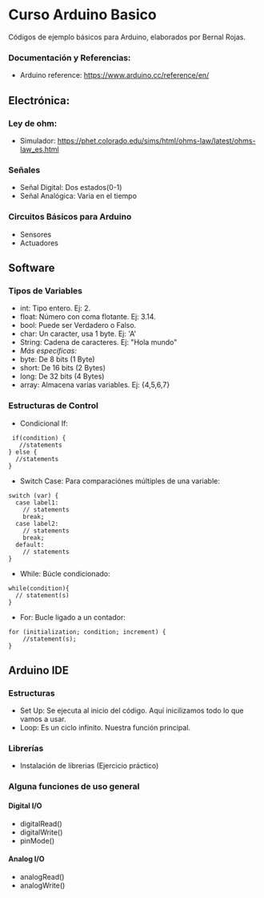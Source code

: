 # Curso Arduino Basico
Códigos de ejemplo básicos para Arduino, elaborados por Bernal Rojas.

### Documentación y Referencias:
* Arduino reference: https://www.arduino.cc/reference/en/

## Electrónica:
### Ley de ohm:
* Simulador: https://phet.colorado.edu/sims/html/ohms-law/latest/ohms-law_es.html

### Señales 
* Señal Digital: Dos estados(0-1)
* Señal Analógica: Varia en el tiempo

### Circuitos Básicos para Arduino
* Sensores 
* Actuadores

## Software 
### Tipos de Variables
* int: Tipo entero. Ej: 2.
* float: Número con coma flotante. Ej: 3.14.
* bool: Puede ser Verdadero o Falso.
* char: Un caracter, usa 1 byte. Ej: 'A'
* String: Cadena de caracteres. Ej: "Hola mundo"
* *Más específicas:*
* byte: De 8 bits (1 Byte)
* short: De 16 bits (2 Bytes)
* long: De 32 bits (4 Bytes)
* array: Almacena varias variables. Ej: {4,5,6,7}

### Estructuras de Control
* Condicional If: 
```
 if(condition) {
   //statements
} else {
  //statements
}
```
* Switch Case: Para comparaciónes múltiples de una variable:
```
switch (var) {
  case label1:
    // statements
    break;
  case label2:
    // statements
    break;
  default:
    // statements
}
```
* While: Búcle condicionado:
```
while(condition){
  // statement(s)
}
```
* For: Bucle ligado a un contador:
```
for (initialization; condition; increment) {
	//statement(s);
}
```
## Arduino IDE
### Estructuras
* Set Up: Se ejecuta al inicio del código. Aquí inicilizamos todo lo que vamos a usar.
* Loop: Es un ciclo infinito. Nuestra función principal.

### Librerías
* Instalación de librerias (Ejercicio práctico)

### Alguna funciones de uso general
#### Digital I/O
* digitalRead() 
* digitalWrite() 
* pinMode() 

#### Analog I/O
* analogRead() 
* analogWrite() 
